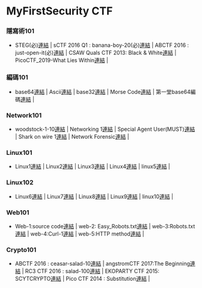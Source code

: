 # MyFirstSecurity CTF
### 隱寫術101
- STEG(必)[連結]() | sCTF 2016 Q1 : banana-boy-20(必)[連結]() | ABCTF 2016 : just-open-it(必)[連結]() | CSAW Quals CTF 2013: Black & White[連結]() | PicoCTF_2019-What Lies Within[連結]() |
### 編碼101
- base64[連結]() | Ascii[連結]() | base32[連結]() | Morse Code[連結]() | 第一堂base64編碼[連結]() |
### Network101
- woodstock-1-10[連結](https://youtu.be/f2R6P6FKSNA) | Networking 1[連結]() | Special Agent User(MUST)[連結](https://youtu.be/Ia1Bh6wiRDs) | Shark on wire 1[連結]() | Network Forensic[連結]() |
### Linux101
- Linux1[連結]() | Linux2[連結]() | Linux3[連結]() | Linux4[連結]() | linux5[連結]() |
### Linux102
- Linux6[連結]() | Linux7[連結]() | Linux8[連結]() | Linux9[連結]() | linux10[連結]() |
### Web101
- Web-1:source code[連結](https://youtu.be/mdJY2aE2t7s) | web-2: Easy_Robots.txt[連結](https://youtu.be/yVJd9INGxO4) | web-3:Robots.txt[連結](https://youtu.be/8y-8QBPgIec) | web-4:Curl-1[連結](https://youtu.be/uscwNmfDxwU) | web-5:HTTP method[連結](https://youtu.be/Dvk8zXLfwas) |
### Crypto101
- ABCTF 2016 : ceasar-salad-10[連結](https://youtu.be/GzxorKi7G00) | angstromCTF 2017:The Beginning[連結](https://youtu.be/8ZG9C3ZAh4M) | RC3 CTF 2016 : salad-100[連結]() | EKOPARTY CTF 2015: SCYTCRYPTO[連結](https://youtu.be/3agy354x8jA) | Pico CTF 2014 : Substitution[連結](https://youtu.be/bCnTKMGNxfk) | 
